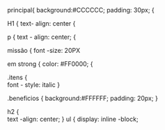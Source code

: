 







principal{
     background:#CCCCCC;
     padding: 30px;
     {

H1 {
   text- align: center 
   {

  p {
  text - align: center;
 {

 missão {
    font -size: 20PX


em strong {
        color: #FF0000;
  {     

.itens {    
    font - style: italic
}

   .beneficios {
    background:#FFFFFF;
    padding: 20px;
}

h2 {    
    text -align: center;
    }
    ul {
    display: inline -block;

        